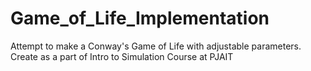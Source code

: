 # Game_of_Life_Implementation
Attempt to make a Conway's Game of Life with adjustable parameters. 
Create as a part of Intro to Simulation Course at PJAIT
